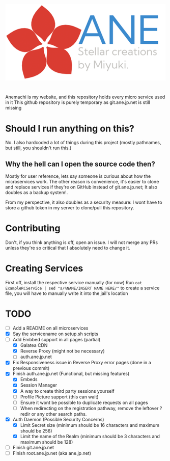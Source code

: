 ![ANE Logo](GalateaCDN/default/images/logos/ane-logo-final.png)

#

Anemachi is my website, and this repository holds every micro service used in it
This github repository is purely temporary as git.ane.jp.net is still missing

# Should I run anything on this?

No. I also hardcoded a lot of things during this project (mostly pathnames, but still, you shouldn't run this.)

## Why the hell can I open the source code then?

Mostly for user reference, lets say someone is curious about how the microservices work.
The other reason is convenience, it's easier to clone and replace services if they're on GitHub instead of git.ane.jp.net;
It also doubles as a backup system!.

From my perspective, it also doubles as a security measure: I wont have to store a github token in my server to clone/pull this repository.

# Contributing

Don't, if you think anything is off, open an issue.
I will not merge any PRs unless they're so critical that I absolutely need to change it.

# Creating Services

First off, install the respective service manually (for now)
Run `cat ExampleRCService | sed "s/%NAME/INSERT NAME HERE/"` to create a service file, you will have to manually write it into the jail's location

# TODO

- [ ] Add a README on all microservices
- [x] Say the servicename on setup.sh scripts
- [ ] Add Embbed support in all pages (partial)
  - [x] Galatea CDN
  - [x] Reverse Proxy (might not be necessary)
  - [ ] auth.ane.jp.net
- [x] Fix Responsiveness issue in Reverse Proxy error pages (done in a previous commit)
- [x] Finish auth.ane.jp.net (Functional, but missing features)
  - [x] Embeds
  - [x] Session Manager
  - [x] A way to create third party sessions yourself
  - [ ] Profile Picture support (this can wait)
  - [ ] Ensure it wont be possible to duplicate requests on all pages
  - [ ] When redirecting on the registration pathway, remove the leftover ?redir or any other search paths.
- [x] Auth Daemon (Possible Security Concerns)
  - [x] Limit Secret size (minimum should be 16 characters and maximum should be 256)
  - [x] Limit the name of the Realm (minimum should be 3 characters and maximum should be 128)
- [ ] Finish git.ane.jp.net
- [ ] Finish root.ane.jp.net (aka ane.jp.net)
